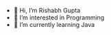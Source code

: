 - 👋 Hi, I’m Rishabh Gupta
- 👀 I’m interested in Programming 
- 🌱 I’m currently learning Java

<!---
Rishu-2005/Rishu-2005 is a ✨ special ✨ repository because its `README.md` (this file) appears on your GitHub profile.
You can click the Preview link to take a look at your changes.
--->
